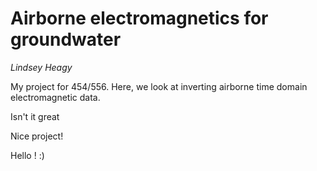 # Airborne electromagnetics for groundwater
_Lindsey Heagy_

My project for 454/556. Here, we look at inverting airborne time domain electromagnetic data. 

Isn't it great

Nice project!

Hello ! :)
